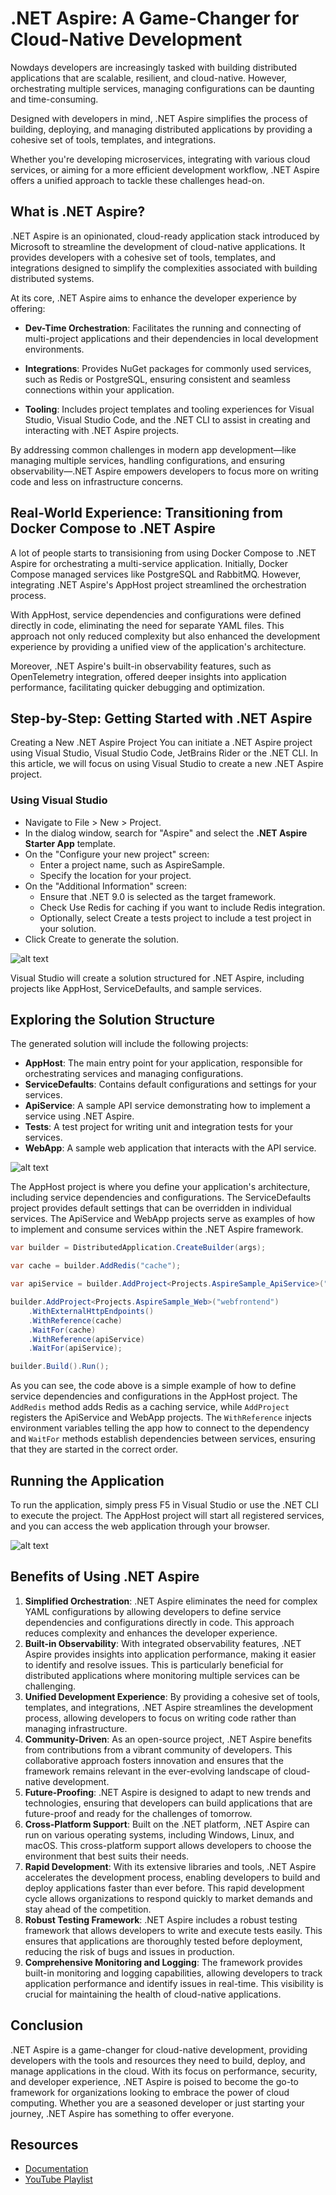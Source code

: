 # .NET Aspire: A Game-Changer for Cloud-Native Development

Nowdays developers are increasingly tasked with building distributed applications that are scalable, resilient, and cloud-native. However, orchestrating multiple services, managing configurations can be daunting and time-consuming.

Designed with developers in mind, .NET Aspire simplifies the process of building, deploying, and managing distributed applications by providing a cohesive set of tools, templates, and integrations.​

Whether you're developing microservices, integrating with various cloud services, or aiming for a more efficient development workflow, .NET Aspire offers a unified approach to tackle these challenges head-on.

## What is .NET Aspire?
.NET Aspire is an opinionated, cloud-ready application stack introduced by Microsoft to streamline the development of cloud-native applications. It provides developers with a cohesive set of tools, templates, and integrations designed to simplify the complexities associated with building distributed systems.​

At its core, .NET Aspire aims to enhance the developer experience by offering:

- **Dev-Time Orchestration**: Facilitates the running and connecting of multi-project applications and their dependencies in local development environments.​

- **Integrations**: Provides NuGet packages for commonly used services, such as Redis or PostgreSQL, ensuring consistent and seamless connections within your application.​

- **Tooling**: Includes project templates and tooling experiences for Visual Studio, Visual Studio Code, and the .NET CLI to assist in creating and interacting with .NET Aspire projects.​

By addressing common challenges in modern app development—like managing multiple services, handling configurations, and ensuring observability—.NET Aspire empowers developers to focus more on writing code and less on infrastructure concerns.

## Real-World Experience: Transitioning from Docker Compose to .NET Aspire
A lot of people starts to transisioning from using Docker Compose to .NET Aspire for orchestrating a multi-service application. Initially, Docker Compose managed services like PostgreSQL and RabbitMQ. However, integrating .NET Aspire's AppHost project streamlined the orchestration process.​

With AppHost, service dependencies and configurations were defined directly in code, eliminating the need for separate YAML files. This approach not only reduced complexity but also enhanced the development experience by providing a unified view of the application's architecture.​

Moreover, .NET Aspire's built-in observability features, such as OpenTelemetry integration, offered deeper insights into application performance, facilitating quicker debugging and optimization.

## Step-by-Step: Getting Started with .NET Aspire

Creating a New .NET Aspire Project
You can initiate a .NET Aspire project using Visual Studio, Visual Studio Code, JetBrains Rider or the .NET CLI.​
In this article, we will focus on using Visual Studio to create a new .NET Aspire project.​

### Using Visual Studio
- Navigate to File > New > Project.​
- In the dialog window, search for "Aspire" and select the **.NET Aspire Starter App** template.​
- On the "Configure your new project" screen:​
    - Enter a project name, such as AspireSample.​
    - Specify the location for your project.​
- On the "Additional Information" screen:​
    - Ensure that .NET 9.0 is selected as the target framework.​
    - Check Use Redis for caching if you want to include Redis integration.​
    - Optionally, select Create a tests project to include a test project in your solution.​
- Click Create to generate the solution.​

![alt text](images/1.png)

Visual Studio will create a solution structured for .NET Aspire, including projects like AppHost, ServiceDefaults, and sample services.

## Exploring the Solution Structure
The generated solution will include the following projects:
- **AppHost**: The main entry point for your application, responsible for orchestrating services and managing configurations.​
- **ServiceDefaults**: Contains default configurations and settings for your services.​
- **ApiService**: A sample API service demonstrating how to implement a service using .NET Aspire.​
- **Tests**: A test project for writing unit and integration tests for your services.​
- **WebApp**: A sample web application that interacts with the API service.​

![alt text](images/2.png)

The AppHost project is where you define your application's architecture, including service dependencies and configurations. The ServiceDefaults project provides default settings that can be overridden in individual services. The ApiService and WebApp projects serve as examples of how to implement and consume services within the .NET Aspire framework.

``` csharp
var builder = DistributedApplication.CreateBuilder(args);

var cache = builder.AddRedis("cache");

var apiService = builder.AddProject<Projects.AspireSample_ApiService>("apiservice");

builder.AddProject<Projects.AspireSample_Web>("webfrontend")
    .WithExternalHttpEndpoints()
    .WithReference(cache)
    .WaitFor(cache)
    .WithReference(apiService)
    .WaitFor(apiService);

builder.Build().Run();
```

As you can see, the code above is a simple example of how to define service dependencies and configurations in the AppHost project. The `AddRedis` method adds Redis as a caching service, while `AddProject` registers the ApiService and WebApp projects. The `WithReference` injects environment variables telling the app how to connect to the dependency and `WaitFor` methods establish dependencies between services, ensuring that they are started in the correct order.

## Running the Application
To run the application, simply press F5 in Visual Studio or use the .NET CLI to execute the project. The AppHost project will start all registered services, and you can access the web application through your browser.

![alt text](images/3.png)

## Benefits of Using .NET Aspire

1. **Simplified Orchestration**: .NET Aspire eliminates the need for complex YAML configurations by allowing developers to define service dependencies and configurations directly in code. This approach reduces complexity and enhances the developer experience.
2. **Built-in Observability**: With integrated observability features, .NET Aspire provides insights into application performance, making it easier to identify and resolve issues. This is particularly beneficial for distributed applications where monitoring multiple services can be challenging.
3. **Unified Development Experience**: By providing a cohesive set of tools, templates, and integrations, .NET Aspire streamlines the development process, allowing developers to focus on writing code rather than managing infrastructure.
4. **Community-Driven**: As an open-source project, .NET Aspire benefits from contributions from a vibrant community of developers. This collaborative approach fosters innovation and ensures that the framework remains relevant in the ever-evolving landscape of cloud-native development.
5. **Future-Proofing**: .NET Aspire is designed to adapt to new trends and technologies, ensuring that developers can build applications that are future-proof and ready for the challenges of tomorrow.
6. **Cross-Platform Support**: Built on the .NET platform, .NET Aspire can run on various operating systems, including Windows, Linux, and macOS. This cross-platform support allows developers to choose the environment that best suits their needs.
7. **Rapid Development**: With its extensive libraries and tools, .NET Aspire accelerates the development process, enabling developers to build and deploy applications faster than ever before. This rapid development cycle allows organizations to respond quickly to market demands and stay ahead of the competition.
8. **Robust Testing Framework**: .NET Aspire includes a robust testing framework that allows developers to write and execute tests easily. This ensures that applications are thoroughly tested before deployment, reducing the risk of bugs and issues in production.
9.  **Comprehensive Monitoring and Logging**: The framework provides built-in monitoring and logging capabilities, allowing developers to track application performance and identify issues in real-time. This visibility is crucial for maintaining the health of cloud-native applications.

## Conclusion
.NET Aspire is a game-changer for cloud-native development, providing developers with the tools and resources they need to build, deploy, and manage applications in the cloud. With its focus on performance, security, and developer experience, .NET Aspire is poised to become the go-to framework for organizations looking to embrace the power of cloud computing. Whether you are a seasoned developer or just starting your journey, .NET Aspire has something to offer everyone.

## Resources
- [Documentation](https://learn.microsoft.com/en-us/dotnet/aspire/)
- [YouTube Playlist](https://www.youtube.com/playlist?list=PLdo4fOcmZ0oWTWWbWXqhn2w8NM3sQ_qDz)